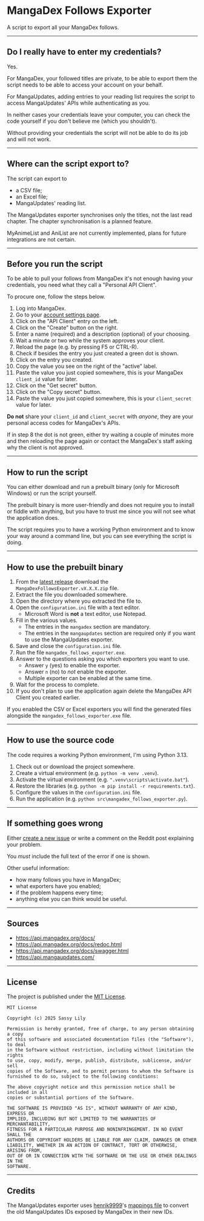 # MangaDex Follows Exporter

A script to export all your MangaDex follows.

---

## Do I really have to enter my credentials?

Yes.

For MangaDex, your followed titles are private, to be able to export them the script needs to be able to access your account on your behalf.

For MangaUpdates, adding entries to your reading list requires the script to access MangaUpdates' APIs while authenticating as you.

In neither cases your credentials leave your computer, you can check the code yourself if you don't believe me (which you shouldn't).

Without providing your credentials the script will not be able to do its job and will not work.

---

## Where can the script export to?

The script can export to

* a CSV file;
* an Excel file;
* MangaUpdates' reading list.

The MangaUpdates exporter synchronises only the titles, not the last read chapter. The chapter synchronisation is a planned feature.

MyAnimeList and AniList are not currently implemented, plans for future integrations are not certain.

---

## Before you run the script

To be able to pull your follows from MangaDex it's not enough having your credentials, you need what they call a "Personal API Client".

To procure one, follow the steps below.

1. Log into MangaDex.
2. Go to your [account settings page].
3. Click on the "API Client" entry on the left.
4. Click on the "Create" button on the right.
5. Enter a name (required) and a description (optional) of your choosing.
6. Wait a minute or two while the system approves your client.
7. Reload the page (e.g. by pressing F5 or CTRL-R).
8. Check if besides the entry you just created a green dot is shown.
9. Click on the entry you created.
10. Copy the value you see on the right of the "active" label.
11. Paste the value you just copied somewhere, this is your MangaDex `client_id` value for later.
12. Click on the "Get secret" button.
13. Click on the "Copy secret" button.
14. Paste the value you just copied somewhere, this is your `client_secret` value for later.

**Do not** share your `client_id` and `client_secret` with *anyone*, they are your personal access codes for MangaDex's APIs.

If in step 8 the dot is not green, either try waiting a couple of minutes more and then reloading the page again or contact the MangaDex's staff asking why the client is not approved.

---

## How to run the script

You can either download and run a prebuilt binary (only for Microsoft Windows) or run the script yourself.

The prebuilt binary is more user-friendly and does not require you to install or fiddle with anything, but you have to trust me since you will not see what the application does.

The script requires you to have a working Python environment and to know your way around a command line, but you can see everything the script is doing.

---

## How to use the prebuilt binary

1. From the [latest release] download the `MangaDexFollowsExporter.vX.X.X.zip` file.
2. Extract the file you downloaded somewhere.
3. Open the directory where you extracted the file to.
4. Open the `configuration.ini` file with a text editor.
   * Microsoft Word is __not__ a text editor, use Notepad.
5. Fill in the various values.
   * The entries in the `mangadex` section are mandatory.
   * The entries in the `mangaupdates` section are required only if you want to use the MangaUpdates exporter.
6. Save and close the `configuration.ini` file.
7. Run the file `mangadex_follows_exporter.exe`.
8. Answer to the questions asking you which exporters you want to use.
   * Answer `y` (yes) to enable the exporter.
   * Answer `n` (no) to *not* enable the exporter.
   * Multiple exporter can be enabled at the same time.
9. Wait for the process to complete.
10. If you don't plan to use the application again delete the MangaDex API Client you created earlier. 

If you enabled the CSV or Excel exporters you will find the generated files alongside the `mangadex_follows_exporter.exe` file.

---

## How to use the source code

The code requires a working Python environment, I'm using Python 3.13.

1. Check out or download the project somewhere.
2. Create a virtual environment (e.g. `python -m venv .venv`).
3. Activate the virtual environment (e.g. `".venv\scripts\activate.bat"`).
4. Restore the libraries (e.g. `python -m pip install -r requirements.txt`).
5. Configure the values in the `configuration.ini` file.
6. Run the application (e.g. `python src\mangadex_follows_exporter.py`).

---

## If something goes wrong

Either [create a new issue] or write a comment on the Reddit post explaining your problem.

You *must* include the full text of the error if one is shown.

Other useful information:

* how many follows you have in MangaDex;
* what exporters have you enabled;
* if the problem happens every time;
* anything else you can think would be useful.

---

## Sources

* https://api.mangadex.org/docs/
* https://api.mangadex.org/docs/redoc.html
* https://api.mangadex.org/docs/swagger.html
* https://api.mangaupdates.com/

---

## License

The project is published under the [MIT License].

    MIT License

    Copyright (c) 2025 Sassy Lily

    Permission is hereby granted, free of charge, to any person obtaining a copy
    of this software and associated documentation files (the "Software"), to deal
    in the Software without restriction, including without limitation the rights
    to use, copy, modify, merge, publish, distribute, sublicense, and/or sell
    copies of the Software, and to permit persons to whom the Software is
    furnished to do so, subject to the following conditions:

    The above copyright notice and this permission notice shall be included in all
    copies or substantial portions of the Software.

    THE SOFTWARE IS PROVIDED "AS IS", WITHOUT WARRANTY OF ANY KIND, EXPRESS OR
    IMPLIED, INCLUDING BUT NOT LIMITED TO THE WARRANTIES OF MERCHANTABILITY,
    FITNESS FOR A PARTICULAR PURPOSE AND NONINFRINGEMENT. IN NO EVENT SHALL THE
    AUTHORS OR COPYRIGHT HOLDERS BE LIABLE FOR ANY CLAIM, DAMAGES OR OTHER
    LIABILITY, WHETHER IN AN ACTION OF CONTRACT, TORT OR OTHERWISE, ARISING FROM,
    OUT OF OR IN CONNECTION WITH THE SOFTWARE OR THE USE OR OTHER DEALINGS IN THE
    SOFTWARE.

---

## Credits

The MangaUpdates exporter uses [henrik9999]'s [mappings file] to convert the old MangaUpdates IDs exposed by MangaDex in their new IDs.

[account settings page]: <https://mangadex.org/settings>
[latest release]: <https://github.com/sassy-lily/mangadex-follows-exporter/releases/latest>
[create a new issue]: <https://github.com/sassy-lily/mangadex-follows-exporter/issues>
[MIT License]: <https://choosealicense.com/licenses/mit/>
[henrik9999]: <https://github.com/henrik9999>
[mappings file]: <https://github.com/henrik9999/mangaupdates-old-id-mapping>
